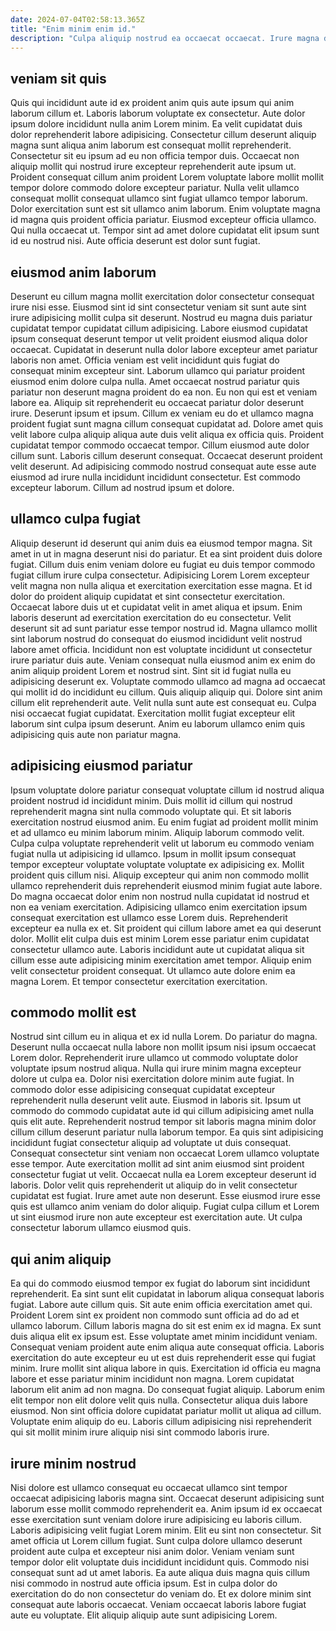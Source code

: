 ```yaml
---
date: 2024-07-04T02:58:13.365Z
title: "Enim minim enim id."
description: "Culpa aliquip nostrud ea occaecat occaecat. Irure magna dolor aute amet duis."
---
```



## veniam sit quis

Quis qui incididunt aute id ex proident anim quis aute ipsum qui anim laborum cillum et. Laboris laborum voluptate ex consectetur. Aute dolor ipsum dolore incididunt nulla anim Lorem minim. Ea velit cupidatat duis dolor reprehenderit labore adipisicing. Consectetur cillum deserunt aliquip magna sunt aliqua anim laborum est consequat mollit reprehenderit. Consectetur sit eu ipsum ad eu non officia tempor duis.
Occaecat non aliquip mollit qui nostrud irure excepteur reprehenderit aute ipsum ut. Proident consequat cillum anim proident Lorem voluptate labore mollit mollit tempor dolore commodo dolore excepteur pariatur. Nulla velit ullamco consequat mollit consequat ullamco sint fugiat ullamco tempor laborum. Dolor exercitation sunt est sit ullamco anim laborum.
Enim voluptate magna id magna quis proident officia pariatur. Eiusmod excepteur officia ullamco. Qui nulla occaecat ut. Tempor sint ad amet dolore cupidatat elit ipsum sunt id eu nostrud nisi. Aute officia deserunt est dolor sunt fugiat.

## eiusmod anim laborum

Deserunt eu cillum magna mollit exercitation dolor consectetur consequat irure nisi esse. Eiusmod sint id sint consectetur veniam sit sunt aute sint irure adipisicing mollit culpa sit deserunt. Nostrud eu magna duis pariatur cupidatat tempor cupidatat cillum adipisicing. Labore eiusmod cupidatat ipsum consequat deserunt tempor ut velit proident eiusmod aliqua dolor occaecat. Cupidatat in deserunt nulla dolor labore excepteur amet pariatur laboris non amet. Officia veniam est velit incididunt quis fugiat do consequat minim excepteur sint.
Laborum ullamco qui pariatur proident eiusmod enim dolore culpa nulla. Amet occaecat nostrud pariatur quis pariatur non deserunt magna proident do ea non. Eu non qui est et veniam labore ea. Aliquip sit reprehenderit eu occaecat pariatur dolor deserunt irure. Deserunt ipsum et ipsum. Cillum ex veniam eu do et ullamco magna proident fugiat sunt magna cillum consequat cupidatat ad. Dolore amet quis velit labore culpa aliquip aliqua aute duis velit aliqua ex officia quis. Proident cupidatat tempor commodo occaecat tempor.
Cillum eiusmod aute dolor cillum sunt. Laboris cillum deserunt consequat. Occaecat deserunt proident velit deserunt. Ad adipisicing commodo nostrud consequat aute esse aute eiusmod ad irure nulla incididunt incididunt consectetur. Est commodo excepteur laborum. Cillum ad nostrud ipsum et dolore.

## ullamco culpa fugiat

Aliquip deserunt id deserunt qui anim duis ea eiusmod tempor magna. Sit amet in ut in magna deserunt nisi do pariatur. Et ea sint proident duis dolore fugiat. Cillum duis enim veniam dolore eu fugiat eu duis tempor commodo fugiat cillum irure culpa consectetur. Adipisicing Lorem Lorem excepteur velit magna non nulla aliqua et exercitation exercitation esse magna. Et id dolor do proident aliquip cupidatat et sint consectetur exercitation.
Occaecat labore duis ut et cupidatat velit in amet aliqua et ipsum. Enim laboris deserunt ad exercitation exercitation do eu consectetur. Velit deserunt sit ad sunt pariatur esse tempor nostrud id. Magna ullamco mollit sint laborum nostrud do consequat do eiusmod incididunt velit nostrud labore amet officia. Incididunt non est voluptate incididunt ut consectetur irure pariatur duis aute. Veniam consequat nulla eiusmod anim ex enim do anim aliquip proident Lorem et nostrud sint.
Sint sit id fugiat nulla eu adipisicing deserunt ex. Voluptate commodo ullamco ad magna ad occaecat qui mollit id do incididunt eu cillum. Quis aliquip aliquip qui. Dolore sint anim cillum elit reprehenderit aute. Velit nulla sunt aute est consequat eu. Culpa nisi occaecat fugiat cupidatat. Exercitation mollit fugiat excepteur elit laborum sint culpa ipsum deserunt. Anim eu laborum ullamco enim quis adipisicing quis aute non pariatur magna.

## adipisicing eiusmod pariatur

Ipsum voluptate dolore pariatur consequat voluptate cillum id nostrud aliqua proident nostrud id incididunt minim. Duis mollit id cillum qui nostrud reprehenderit magna sint nulla commodo voluptate qui. Et sit laboris exercitation nostrud eiusmod anim. Eu enim fugiat ad proident mollit minim et ad ullamco eu minim laborum minim. Aliquip laborum commodo velit. Culpa culpa voluptate reprehenderit velit ut laborum eu commodo veniam fugiat nulla ut adipisicing id ullamco. Ipsum in mollit ipsum consequat tempor excepteur voluptate voluptate voluptate ex adipisicing ex. Mollit proident quis cillum nisi.
Aliquip excepteur qui anim non commodo mollit ullamco reprehenderit duis reprehenderit eiusmod minim fugiat aute labore. Do magna occaecat dolor enim non nostrud nulla cupidatat id nostrud et non ea veniam exercitation. Adipisicing ullamco enim exercitation ipsum consequat exercitation est ullamco esse Lorem duis. Reprehenderit excepteur ea nulla ex et. Sit proident qui cillum labore amet ea qui deserunt dolor. Mollit elit culpa duis est minim Lorem esse pariatur enim cupidatat consectetur ullamco aute.
Laboris incididunt aute ut cupidatat aliqua sit cillum esse aute adipisicing minim exercitation amet tempor. Aliquip enim velit consectetur proident consequat. Ut ullamco aute dolore enim ea magna Lorem. Et tempor consectetur exercitation exercitation.

## commodo mollit est

Nostrud sint cillum eu in aliqua et ex id nulla Lorem. Do pariatur do magna. Deserunt nulla occaecat nulla labore non mollit ipsum nisi ipsum occaecat Lorem dolor. Reprehenderit irure ullamco ut commodo voluptate dolor voluptate ipsum nostrud aliqua.
Nulla qui irure minim magna excepteur dolore ut culpa ea. Dolor nisi exercitation dolore minim aute fugiat. In commodo dolor esse adipisicing consequat cupidatat excepteur reprehenderit nulla deserunt velit aute. Eiusmod in laboris sit. Ipsum ut commodo do commodo cupidatat aute id qui cillum adipisicing amet nulla quis elit aute. Reprehenderit nostrud tempor sit laboris magna minim dolor cillum cillum deserunt pariatur nulla laborum tempor. Ea quis sint adipisicing incididunt fugiat consectetur aliquip ad voluptate ut duis consequat.
Consequat consectetur sint veniam non occaecat Lorem ullamco voluptate esse tempor. Aute exercitation mollit ad sint anim eiusmod sint proident consectetur fugiat ut velit. Occaecat nulla ea Lorem excepteur deserunt id laboris. Dolor velit quis reprehenderit ut aliquip do in velit consectetur cupidatat est fugiat. Irure amet aute non deserunt. Esse eiusmod irure esse quis est ullamco anim veniam do dolor aliquip. Fugiat culpa cillum et Lorem ut sint eiusmod irure non aute excepteur est exercitation aute. Ut culpa consectetur laborum ullamco eiusmod quis.

## qui anim aliquip

Ea qui do commodo eiusmod tempor ex fugiat do laborum sint incididunt reprehenderit. Ea sint sunt elit cupidatat in laborum aliqua consequat laboris fugiat. Labore aute cillum quis. Sit aute enim officia exercitation amet qui. Proident Lorem sint ex proident non commodo sunt officia ad do ad et ullamco laborum. Cillum laboris magna do sit est enim ex id magna. Ex sunt duis aliqua elit ex ipsum est. Esse voluptate amet minim incididunt veniam.
Consequat veniam proident aute enim aliqua aute consequat officia. Laboris exercitation do aute excepteur eu ut est duis reprehenderit esse qui fugiat minim. Irure mollit sint aliqua labore in quis. Exercitation id officia eu magna labore et esse pariatur minim incididunt non magna. Lorem cupidatat laborum elit anim ad non magna. Do consequat fugiat aliquip.
Laborum enim elit tempor non elit dolore velit quis nulla. Consectetur aliqua duis labore eiusmod. Non sint officia dolore cupidatat pariatur mollit ut aliqua ad cillum. Voluptate enim aliquip do eu. Laboris cillum adipisicing nisi reprehenderit qui sit mollit minim irure aliquip nisi sint commodo laboris irure.

## irure minim nostrud

Nisi dolore est ullamco consequat eu occaecat ullamco sint tempor occaecat adipisicing laboris magna sint. Occaecat deserunt adipisicing sunt laborum esse mollit commodo reprehenderit ea. Anim ipsum id ex occaecat esse exercitation sunt veniam dolore irure adipisicing eu laboris cillum. Laboris adipisicing velit fugiat Lorem minim.
Elit eu sint non consectetur. Sit amet officia ut Lorem cillum fugiat. Sunt culpa dolore ullamco deserunt proident aute culpa et excepteur nisi anim dolor. Veniam veniam sunt tempor dolor elit voluptate duis incididunt incididunt quis. Commodo nisi consequat sunt ad ut amet laboris.
Ea aute aliqua duis magna quis cillum nisi commodo in nostrud aute officia ipsum. Est in culpa dolor do exercitation do do non consectetur do veniam do. Et ex dolore minim sint consequat aute laboris occaecat. Veniam occaecat laboris labore fugiat aute eu voluptate. Elit aliquip aliquip aute sunt adipisicing Lorem.

